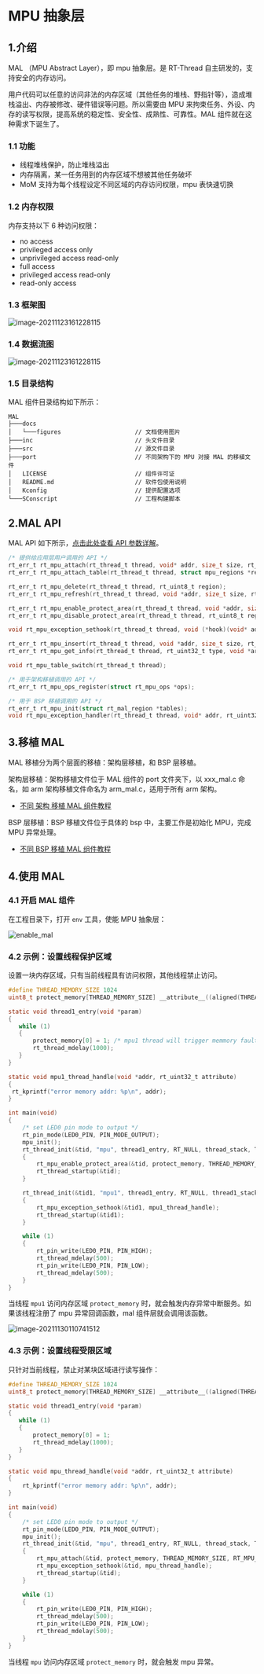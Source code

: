 # MPU 抽象层

## 1.介绍

MAL （MPU Abstract Layer），即 mpu 抽象层。是 RT-Thread 自主研发的，支持安全的内存访问。

用户代码可以任意的访问非法的内存区域（其他任务的堆栈、野指针等），造成堆栈溢出、内存被修改、硬件错误等问题。所以需要由 MPU 来拘束任务、外设、内存的读写权限，提高系统的稳定性、安全性、成熟性、可靠性。MAL 组件就在这种需求下诞生了。

### 1.1 功能

- 线程堆栈保护，防止堆栈溢出
- 内存隔离，某一任务用到的内存区域不想被其他任务破坏
- MoM 支持为每个线程设定不同区域的内存访问权限，mpu 表快速切换 

### 1.2 内存权限

内存支持以下 6 种访问权限：

- no access
- privileged access only
- unprivileged access read-only
- full access
- privileged access read-only
- read-only access

### 1.3 框架图

![image-20211123161228115](doc/figures/frame.png)

### 1.4 数据流图

![image-20211123161228115](doc/figures/stream.png)

### 1.5 目录结构

MAL 组件目录结构如下所示：

```shell
MAL
├───docs 
│   └───figures                     // 文档使用图片
├───inc                             // 头文件目录
├───src                             // 源文件目录
├───port                            // 不同架构下的 MPU 对接 MAL 的移植文件
│   LICENSE                         // 组件许可证
│   README.md                       // 软件包使用说明
│   Kconfig                         // 提供配置选项
└───SConscript                      // 工程构建脚本
```

## 2.MAL API

MAL API 如下所示，[点击此处查看 API 参数详解](doc/mal_api.md)。

```c
/* 提供给应用层用户调用的 API */
rt_err_t rt_mpu_attach(rt_thread_t thread, void* addr, size_t size, rt_uint32_t attribute);
rt_err_t rt_mpu_attach_table(rt_thread_t thread, struct mpu_regions *regions);

rt_err_t rt_mpu_delete(rt_thread_t thread, rt_uint8_t region);
rt_err_t rt_mpu_refresh(rt_thread_t thread, void *addr, size_t size, rt_uint32_t attribute, rt_uint8_t region);

rt_err_t rt_mpu_enable_protect_area(rt_thread_t thread, void *addr, size_t size, rt_uint32_t attribute);
rt_err_t rt_mpu_disable_protect_area(rt_thread_t thread, rt_uint8_t region);

void rt_mpu_exception_sethook(rt_thread_t thread, void (*hook)(void* addr, rt_uint32_t attribute));

rt_err_t rt_mpu_insert(rt_thread_t thread, void *addr, size_t size, rt_uint32_t attribute, rt_uint8_t region);
rt_err_t rt_mpu_get_info(rt_thread_t thread, rt_uint32_t type, void *arg);

void rt_mpu_table_switch(rt_thread_t thread);

/* 用于架构移植调用的 API */
rt_err_t rt_mpu_ops_register(struct rt_mpu_ops *ops);

/* 用于 BSP 移植调用的 API */
rt_err_t rt_mpu_init(struct rt_mal_region *tables);
void rt_mpu_exception_handler(rt_thread_t thread, void* addr, rt_uint32_t attribute);
```

## 3.移植 MAL

MAL 移植分为两个层面的移植：架构层移植，和 BSP 层移植。

架构层移植：架构移植文件位于 MAL 组件的 port 文件夹下，以 xxx_mal.c 命名，如 arm 架构移植文件命名为 arm_mal.c，适用于所有 arm 架构。

- [不同 架构 移植 MAL 组件教程](doc/移植教程.md) 

BSP 层移植：BSP 移植文件位于具体的 bsp 中，主要工作是初始化 MPU，完成 MPU 异常处理。

- [不同 BSP 移植 MAL 组件教程](doc/移植教程.md) 

## 4.使用 MAL

### 4.1 开启 MAL 组件

在工程目录下，打开 `env` 工具，使能 MPU 抽象层：

![enable_mal](../../../../../mpu/stm32h750-artpi-h750/rt-thread/components/mal/doc/figures/enable_mal.png)

### 4.2 示例：设置线程保护区域

设置一块内存区域，只有当前线程具有访问权限，其他线程禁止访问。

   ```c
   #define THREAD_MEMORY_SIZE 1024
   uint8_t protect_memory[THREAD_MEMORY_SIZE] __attribute__((aligned(THREAD_MEMORY_SIZE)));
   
   static void thread1_entry(void *param)
   {
      while (1)
      {
          protect_memory[0] = 1; /* mpu1 thread will trigger memmory fault */
          rt_thread_mdelay(1000);
      }
   }
   
   static void mpu1_thread_handle(void *addr, rt_uint32_t attribute)
   {
   	rt_kprintf("error memory addr: %p\n", addr);
   }
   
   int main(void)
   {
       /* set LED0 pin mode to output */
       rt_pin_mode(LED0_PIN, PIN_MODE_OUTPUT);
       mpu_init();
       rt_thread_init(&tid, "mpu", thread1_entry, RT_NULL, thread_stack, THREAD_MEMORY_SIZE, THREAD_PRIORITY, 20);
       {
           rt_mpu_enable_protect_area(&tid, protect_memory, THREAD_MEMORY_SIZE, RT_MPU_REGION_PRIVILEGED_RW); /* 设置保护区域 */
           rt_thread_startup(&tid);
       }
   
       rt_thread_init(&tid1, "mpu1", thread1_entry, RT_NULL, thread1_stack, THREAD_MEMORY_SIZE, THREAD_PRIORITY, 20);
       {
           rt_mpu_exception_sethook(&tid1, mpu1_thread_handle);
           rt_thread_startup(&tid1);
       }
   
       while (1)
       {
           rt_pin_write(LED0_PIN, PIN_HIGH);
           rt_thread_mdelay(500);
           rt_pin_write(LED0_PIN, PIN_LOW);
           rt_thread_mdelay(500);
       }
   }
   ```

当线程 `mpu1` 访问内存区域 `protect_memory` 时，就会触发内存异常中断服务。如果该线程注册了 mpu 异常回调函数，mal 组件层就会调用该函数。

![image-20211130110741512](../../../../../mpu/stm32h750-artpi-h750/rt-thread/components/mal/doc/figures/handle.png)

### 4.3 示例：设置线程受限区域

只针对当前线程，禁止对某块区域进行读写操作：

```c
#define THREAD_MEMORY_SIZE 1024
uint8_t protect_memory[THREAD_MEMORY_SIZE] __attribute__((aligned(THREAD_MEMORY_SIZE)));

static void thread1_entry(void *param)
{
   while (1)
   {
       protect_memory[0] = 1;
       rt_thread_mdelay(1000);
   }
}

static void mpu_thread_handle(void *addr, rt_uint32_t attribute)
{
	rt_kprintf("error memory addr: %p\n", addr);
}

int main(void)
{
    /* set LED0 pin mode to output */
    rt_pin_mode(LED0_PIN, PIN_MODE_OUTPUT);
    mpu_init();
    rt_thread_init(&tid, "mpu", thread1_entry, RT_NULL, thread_stack, THREAD_MEMORY_SIZE, THREAD_PRIORITY, 20);
    {
        rt_mpu_attach(&tid, protect_memory, THREAD_MEMORY_SIZE, RT_MPU_REGION_NO_ACCESS);
        rt_mpu_exception_sethook(&tid, mpu_thread_handle);
        rt_thread_startup(&tid);
    }

    while (1)
    {
        rt_pin_write(LED0_PIN, PIN_HIGH);
        rt_thread_mdelay(500);
        rt_pin_write(LED0_PIN, PIN_LOW);
        rt_thread_mdelay(500);
    }
}
```

当线程 `mpu` 访问内存区域 `protect_memory` 时，就会触发 mpu 异常。





